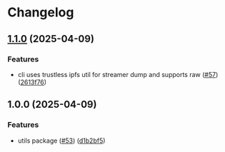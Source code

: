 # Changelog

## [1.1.0](https://github.com/vasco-santos/hash-stream/compare/utils-v1.0.0...utils-v1.1.0) (2025-04-09)


### Features

* cli uses trustless ipfs util for streamer dump and supports raw ([#57](https://github.com/vasco-santos/hash-stream/issues/57)) ([2613f76](https://github.com/vasco-santos/hash-stream/commit/2613f76ced81c98bd042dc1ab0f37c554d7afdf0))

## 1.0.0 (2025-04-09)


### Features

* utils package ([#53](https://github.com/vasco-santos/hash-stream/issues/53)) ([d1b2bf5](https://github.com/vasco-santos/hash-stream/commit/d1b2bf5702ce394dca4e6f3812712d556621fd4f))
